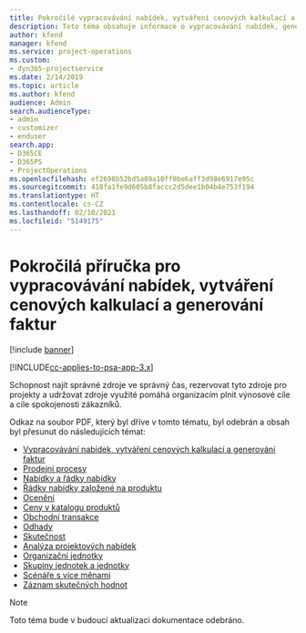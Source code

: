 ```yaml
---
title: Pokročilé vypracovávání nabídek, vytváření cenových kalkulací a generování faktur
description: Toto téma obsahuje informace o vypracovávání nabídek, generování faktur a vytváření cenových kalkulací v aplikaci Project Service Automation.
author: kfend
manager: kfend
ms.service: project-operations
ms.custom:
- dyn365-projectservice
ms.date: 2/14/2019
ms.topic: article
ms.author: kfend
audience: Admin
search.audienceType:
- admin
- customizer
- enduser
search.app:
- D365CE
- D365PS
- ProjectOperations
ms.openlocfilehash: ef2698b52bd5a89a10ff0be6aff3d98e6917e95c
ms.sourcegitcommit: 418fa1fe9d605b8faccc2d5dee1b04b4e753f194
ms.translationtype: HT
ms.contentlocale: cs-CZ
ms.lasthandoff: 02/10/2021
ms.locfileid: "5149175"
---
```

# <a name="advanced-quoting-pricing-and-billing-guide"></a>Pokročilá příručka pro vypracovávání nabídek, vytváření cenových kalkulací a generování faktur

[!include [banner](../../includes/psa-now-project-operations.md)]

[!INCLUDE[cc-applies-to-psa-app-3.x](../../includes/cc-applies-to-psa-app-3x.md)]

Schopnost najít správné zdroje ve správný čas, rezervovat tyto zdroje pro projekty a udržovat zdroje využité pomáhá organizacím plnit výnosové cíle a cíle spokojenosti zákazníků. 

Odkaz na soubor PDF, který byl dříve v tomto tématu, byl odebrán a obsah byl přesunut do následujících témat:

- [Vypracovávání nabídek, vytváření cenových kalkulací a generování faktur](../quote-bill-price.md)
- [Prodejní procesy](../basic-sales-process.md)
- [Nabídky a řádky nabídky](../basic-quote-lines.md)
- [Řádky nabídky založené na produktu](../product-based-quote-lines.md)
- [Ocenění](../basic-pricing.md)
- [Ceny v katalogu produktů](../product-catalog-pricing.md)
- [Obchodní transakce](../basic-business-transactions.md)
- [Odhady](../estimates.md)
- [Skutečnost](../actuals.md)
- [Analýza projektových nabídek](../basic-analyzing-quotes.md)
- [Organizační jednotky](../advanced-organizational.md)
- [Skupiny jednotek a jednotky](../advanced-units.md)
- [Scénáře s více měnami](../advanced-currency.md)
- [Záznam skutečných hodnot](../advanced-actuals.md)

> [!NOTE]
> Toto téma bude v budoucí aktualizaci dokumentace odebráno. 
